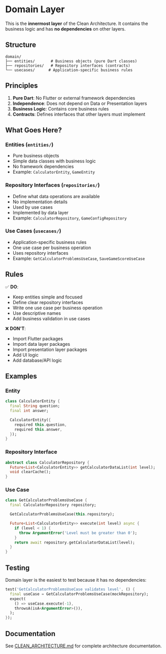 # Domain Layer

This is the **innermost layer** of the Clean Architecture. It contains the business logic and has **no dependencies** on other layers.

## Structure

```
domain/
├── entities/       # Business objects (pure Dart classes)
├── repositories/   # Repository interfaces (contracts)
└── usecases/      # Application-specific business rules
```

## Principles

1. **Pure Dart**: No Flutter or external framework dependencies
2. **Independence**: Does not depend on Data or Presentation layers
3. **Business Logic**: Contains core business rules
4. **Contracts**: Defines interfaces that other layers must implement

## What Goes Here?

### Entities (`entities/`)
- Pure business objects
- Simple data classes with business logic
- No framework dependencies
- Example: `CalculatorEntity`, `GameEntity`

### Repository Interfaces (`repositories/`)
- Define what data operations are available
- No implementation details
- Used by use cases
- Implemented by data layer
- Example: `CalculatorRepository`, `GameConfigRepository`

### Use Cases (`usecases/`)
- Application-specific business rules
- One use case per business operation
- Uses repository interfaces
- Example: `GetCalculatorProblemsUseCase`, `SaveGameScoreUseCase`

## Rules

✅ **DO**:
- Keep entities simple and focused
- Define clear repository interfaces
- Write one use case per business operation
- Use descriptive names
- Add business validation in use cases

❌ **DON'T**:
- Import Flutter packages
- Import data layer packages
- Import presentation layer packages
- Add UI logic
- Add database/API logic

## Examples

### Entity
```dart
class CalculatorEntity {
  final String question;
  final int answer;

  CalculatorEntity({
    required this.question,
    required this.answer,
  });
}
```

### Repository Interface
```dart
abstract class CalculatorRepository {
  Future<List<CalculatorEntity>> getCalculatorDataList(int level);
  void clearCache();
}
```

### Use Case
```dart
class GetCalculatorProblemsUseCase {
  final CalculatorRepository repository;

  GetCalculatorProblemsUseCase(this.repository);

  Future<List<CalculatorEntity>> execute(int level) async {
    if (level < 1) {
      throw ArgumentError('Level must be greater than 0');
    }
    return await repository.getCalculatorDataList(level);
  }
}
```

## Testing

Domain layer is the easiest to test because it has no dependencies:

```dart
test('GetCalculatorProblemsUseCase validates level', () {
  final useCase = GetCalculatorProblemsUseCase(mockRepository);
  expect(
    () => useCase.execute(-1),
    throwsA(isA<ArgumentError>()),
  );
});
```

## Documentation

See [CLEAN_ARCHITECTURE.md](../../CLEAN_ARCHITECTURE.md) for complete architecture documentation.
